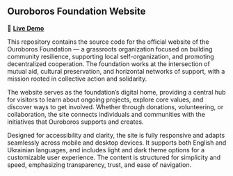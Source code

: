 ## Ouroboros Foundation Website
🔗 [**Live Demo**](https://github.com/LevkoBe/ouroboros)

This repository contains the source code for the official website of the Ouroboros Foundation — a grassroots organization focused on building community resilience, supporting local self-organization, and promoting decentralized cooperation. The foundation works at the intersection of mutual aid, cultural preservation, and horizontal networks of support, with a mission rooted in collective action and solidarity.

The website serves as the foundation’s digital home, providing a central hub for visitors to learn about ongoing projects, explore core values, and discover ways to get involved. Whether through donations, volunteering, or collaboration, the site connects individuals and communities with the initiatives that Ouroboros supports and creates.

Designed for accessibility and clarity, the site is fully responsive and adapts seamlessly across mobile and desktop devices. It supports both English and Ukrainian languages, and includes light and dark theme options for a customizable user experience. The content is structured for simplicity and speed, emphasizing transparency, trust, and ease of navigation.
